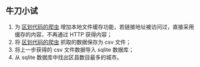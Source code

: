 ## 牛刀小试 ##

1. 为 [区划代码的爬虫](../spider/doit.md) 增加本地文件缓存功能，若链接地址被访问过，直接采用缓存的内容，不再通过 HTTP 获得内容；
2. 将 [区划代码的爬虫](../spider/doit.md) 抓取的数据保存为 csv 文件；
3. 将上一步获得的 csv 文件数据导入 sqlite 数据库；
4. 从 sqlite 数据库中找出区县数目最多的城市。
